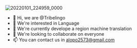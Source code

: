 ![20220101_224959_0000](https://user-images.githubusercontent.com/96971351/147868900-ead301af-d372-4f5b-ae56-1c9bd5b65b24.png)

- 👋 Hi, we are @Tribelingo
- 👀 We're interested in Language
- 🌱 We're currently develope a region machine translation
- 💞️ We're looking to collaborate on everyone
- 📫 You can contact us in alopo2573@gmail.com

<!---
Tribelingo/Tribelingo is a ✨ special ✨ repository because its `README.md` (this file) appears on your GitHub profile.
You can click the Preview link to take a look at your changes.
--->

